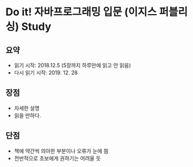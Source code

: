 # Do it! 자바프로그래밍 입문 (이지스 퍼블리싱) Study

## 요약

- 읽기 시작: 2018.12.5 (5장까지 하루만에 읽고 안 읽음)
- 다시 읽기 시작: 2019. 12. 28

## 장점

- 자세한 설명
- 읽을 만하다.

## 단점

- 책에 약간씩 의아한 부분이나 오류가 눈에 띔
- 전반적으로 초보에게 권하기는 어려울 듯
